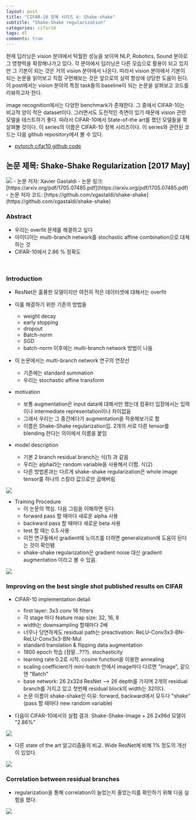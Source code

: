 ```yaml
---
layout: post
title: "CIFAR-10 정복 시리즈 4: Shake-shake"
subtitle: "Shake-Shake regularization"
categories: cifar10
tags: dl
comments: true
---
```


현재 딥러닝은 vision 분야에서 탁월한 성능을 보이며 NLP, Robotics, Sound 분야로 그 영향력을 확장해나가고 있다. 각 분야에서 딥러닝은 다른 모습으로 활용이 되고 있지만 그 기본이 되는 것은 거의 vision 분야에서 나온다. 따라서 vision 분야에서 기본이 되는 논문을 읽어보고 직접 구현해보는 것은 앞으로의 실력 향상에 상당한 도움이 된다. 이 post에서는 vision 분야의 특정 task들의 baseline이 되는 논문을 살펴보고 코드를 리뷰하고자 한다. 

image recognition에서는 다양한 benchmark가 존재한다. 그 중에서 CIFAR-10는 비교적 양이 적은 dataset이다. 그러면서도 도전적인 측면이 있기 때문에 vision 관련 모델을 테스트하기 좋다. 따라서 CIFAR-10에서 State-of-the art를 했던 모델들을 쭉 살펴볼 것이다. 이 series의 이름은 CIFAR-10 정복 시리즈이다. 이 series와 관련된 코드는 다음 github repository에서 볼 수 있다. 

- [pytorch cifar10 github code](https://github.com/dnddnjs/pytorch-cifar10) 


## 논문 제목: Shake-Shake Regularization [2017 May]

<img src="https://www.dropbox.com/s/9n36ifz9ctxg90q/Screenshot%202018-10-13%2015.30.42.png?dl=1">
- 논문 저자: Xavier Gastaldi
- 논문 링크: [https://arxiv.org/pdf/1705.07485.pdf](https://arxiv.org/pdf/1705.07485.pdf)
- 논문 저자 코드: [https://github.com/xgastaldi/shake-shake](https://github.com/xgastaldi/shake-shake)

<br/>

### Abstract
- 우리는 overfit 문제를 해결하고 싶다
- 아이디어는 multi-branch network를 stochastic affine combination으로 대체하는 것
- CIFAR-10에서 2.86 % 정확도

<br/>

### Introduction

- ResNet은 훌륭한 모델이지만 여전히 적은 데이터셋에 대해서는 overfit
- 이를 해결하기 위한 기존의 방법들
  - weight decay
  - early stopping
  - dropout
  - Batch-norm
  - SGD
  - batch-norm 이후에는 multi-branch network 방법이 나옴

- 이 논문에서는 multi-branch network 연구의 연장선
  - 기존에는 standard summation
  - 우리는 stochastic affine transform

- motivation
  - 보통 augmentation은 input data에 대해서만 했는데 컴퓨터 입장에서는 입력이나 intermediate representation이나 차이없음
  - 그래서 우리는 그 중간에다가 augmentation을 적용해보기로 함
  - 이름은 Shake-Shake regularization임. 2개의 서로 다른 tensor를 blending 한다는 의미에서 이름을 붙임

- model description
  - 기본 2 branch residual branch는 식(1) 과 같음
  - 우리는 alpha라는 random variable을 사용해서 더함. 식(2)
  - 다른 방법론과는 다르게 shake-shake regularization은 whole image tensor를 하나의 스칼라 값으로만 곱해버림

<img src="https://www.dropbox.com/s/47rlhz4hkvt6twh/Screenshot%202018-10-13%2019.05.00.png?dl=1">

- Training Procedure
  - 이 논문의 핵심. 다음 그림을 이해하면 된다.
  - forward pass 할 때마다 새로운 alpha 사용
  - backward pass 할 때마다 새로운 beta 사용
  - test 할 때는 0.5 사용
  - 이전 연구들에서 gradient에 노이즈를 더하면 generalization에 도움이 된다는 것이 확인됌
  - shake-shake regularization은 gradient noise 대신 gradient augmentation 이라고 볼 수 있음.

<img src="https://www.dropbox.com/s/t2ijf2ahf5dkxa1/Screenshot%202018-10-13%2019.32.12.png?dl=1">

<br/>

### Improving on the best single shot published results on CIFAR

- CIFAR-10 implementation detail
  - first layer: 3x3 conv 16 filters
  - 각 stage 마다 feature map size: 32, 16, 8
  - width는 downsampling 할때마다 2배
  - 너무나 당연하게도 residual path는 preactivation: ReLU-Conv3x3-BN-ReLU-Conv3x3-BN-Mul
  - standard translation & flipping data augmentation
  - 1800 epoch 학습 (정말...???). stochasticity
  - learning rate 0.2로 시작. cosine function을 이용한 annealing
  - scaling coefficient가 mini-batch 안에서 image마다 다르면 "Image", 같으면 "Batch"
  - base network: 26 2x32d ResNet --> 26 depth를 가지며 2개의 residual branch를 가지고 있고 첫번째 residual block의 width는 32이다.
  - 논문 이름이 shake-shake인 이유: forward, backward에서 모두다 "shake"(pass 할 때마다 new random variable)

- 다음이 CIFAR-10에서의 실험 결과. Shake-Shake-Image + 26 2x96d 모델이 "2.86%"

<img src="https://www.dropbox.com/s/2t3twjh4sah9gwv/Screenshot%202018-10-13%2020.08.06.png?dl=1">

- 다른 state of the art 알고리즘들의 비교. Wide ResNet에 비해 1% 정도의 개선이 있었다.
<img src="https://www.dropbox.com/s/0pz8j5u8a24pr5z/Screenshot%202018-10-13%2020.09.49.png?dl=1">

<br/>

### Correlation between residual branches

- regularization을 통해 correlation이 늘었는지 줄었는지를 확인하기 위해 다음 실험을 했다.

<img src="https://www.dropbox.com/s/5ou3gczb6dgj17z/Screenshot%202018-10-13%2020.24.27.png?dl=1">